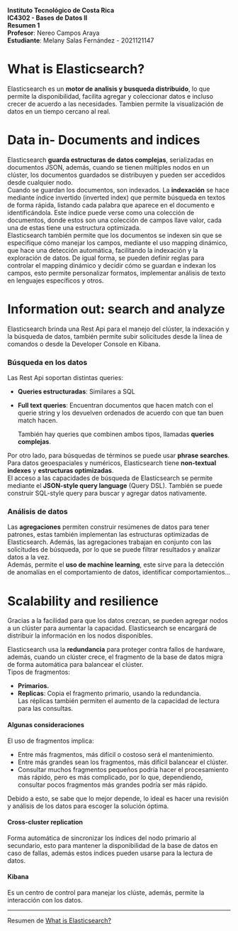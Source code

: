 **Instituto Tecnológico de Costa Rica** <br>
**IC4302 - Bases de Datos II** <br>
**Resumen 1** <br>
**Profesor**: Nereo Campos Araya <br>
**Estudiante**: Melany Salas Fernández - 2021121147 <br>

# What is Elasticsearch?

 Elasticsearch es un **motor de analisis y busqueda distribuido**, lo que permite la disponibilidad, facilita agregar y coleccionar datos e incluso crecer de acuerdo a las necesidades. Tambien permite la visualización de datos en un tiempo cercano al real.

# Data in- Documents and indices 

Elasticsearch **guarda estructuras de datos complejas**, serializadas en documentos JSON, además, cuando se tienen múltiples nodos en un clúster, los documentos guardados se distribuyen y pueden ser accedidos desde cualquier nodo. <br>
Cuando se guardan los documentos, son indexados. La **indexación** se hace mediante índice invertido (inverted index) que permite búsqueda en textos de forma rápida, listando cada palabra que aparece en el documento e identificándola. Este índice puede verse como una colección de documentos, donde estos son una colección de campos llave valor, cada una de estas tiene una estructura optimizada. <br>
Elasticsearch también permite que los documentos se indexen sin que se especifique cómo manejar los campos, mediante el uso mapping dinámico, que hace una detección automática, facilitando la indexación y la exploración de datos. De igual forma, se pueden definir reglas para controlar el mapping dinámico y decidir cómo se guardan e indexan los campos, esto permite personalizar formatos, implementar análisis de texto en lenguajes específicos y otros. <br>

# Information out: search and analyze

Elasticsearch brinda una Rest Api para el manejo del clúster, la indexación y la búsqueda de datos, también permite subir solicitudes desde la línea de comandos o desde la Developer Console en Kibana.<br>

### Búsqueda en los datos

Las Rest Api soportan distintas queries:

* **Queries estructuradas**: Similares a SQL <br>
* **Full text queries**: Encuentran documentos que hacen match con el querie string y los devuelven ordenados de acuerdo con que tan buen match hacen. <br>

   También hay queries que combinen ambos tipos, llamadas **queries complejas**. <br>

Por otro lado, para búsquedas de términos se puede usar **phrase searches**. Para datos geoespaciales y numéricos, Elasticsearch tiene **non-textual indexes** y **estructuras optimizadas**. <br>
El acceso a las capacidades de búsqueda de Elasticsearch se permite mediante el **JSON-style query language** (Query DSL). También se puede construir SQL-style query para buscar y agregar datos nativamente. <br>

### Análisis de datos

Las **agregaciones** permiten construir resúmenes de datos para tener patrones, estas también implementan las estructuras optimizadas de Elasticsearch. Además, las agregaciones trabajan en conjunto con las solicitudes de búsqueda, por lo que se puede filtrar resultados y analizar datos a la vez. <br>
Además, permite el **uso de machine learning**, este sirve para la detección de anomalías en el comportamiento de datos, identificar comportamientos…


# Scalability and resilience

Gracias a la facilidad para que los datos crezcan, se pueden agregar nodos a un clúster para aumentar la capacidad. Elasticsearch se encargará de distribuir la información en los nodos disponibles.<br>

Elasticsearch usa la **redundancia** para proteger contra fallos de hardware, además, cuando un clúster crece, el fragmento de la base de datos migra de forma automática para balancear el clúster. <br>
Tipos de fragmentos: <br>

* **Primarios.**
* **Replicas**: Copia el fragmento primario, usando la redundancia. <br>
Las réplicas también permiten el aumento de la capacidad de lectura para las consultas.

#### Algunas consideraciones

El uso de fragmentos implica:

* Entre más fragmentos, más difícil o costoso será el mantenimiento.
* Entre más grandes sean los fragmentos, más difícil balancear el clúster.
* Consultar muchos fragmentos pequeños podría hacer el procesamiento más rápido, pero es más complicado, por lo que, dependiendo, consultar pocos fragmentos más grandes podría ser más rápido.

Debido a esto, se sabe que lo mejor depende, lo ideal es hacer una revisión y análisis de los datos para escoger la solución óptima.

#### Cross-cluster replication

Forma automática de sincronizar los índices del nodo primario al secundario, esto para mantener la disponibilidad de la base de datos en caso de fallas, además estos índices pueden usarse para la lectura de datos.

#### Kibana

Es un centro de control para manejar los clúste, además, permite la interacción con los datos. <br>

----------------------------------------------------------------------------------------
Resumen de [What is Elasticsearch?](https://www.elastic.co/guide/en/elasticsearch/reference/current/elasticsearch-intro.html)
